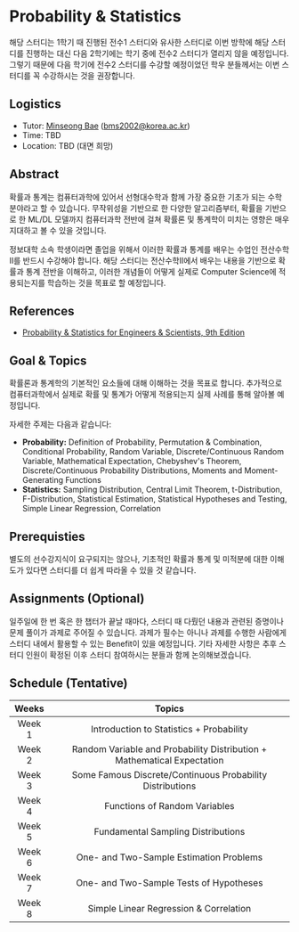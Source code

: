 # Probability & Statistics

해당 스터디는 1학기 때 진행된 전수1 스터디와 유사한 스터디로 이번 방학에 해당 스터디를 진행하는 대신 다음 2학기에는 학기 중에 전수2 스터디가 열리지 않을 예정입니다. 그렇기 때문에 다음 학기에 전수2 스터디를 수강할 예정이었던 학우 분들께서는 이번 스터디를 꼭 수강하시는 것을 권장합니다.

## Logistics
- Tutor: [Minseong Bae](https://github.com/KyleBae1017) (bms2002@korea.ac.kr)
- Time: TBD
- Location: TBD (대면 희망)

## Abstract
확률과 통계는 컴퓨터과학에 있어서 선형대수학과 함께 가장 중요한 기초가 되는 수학 분야라고 할 수 있습니다.
무작위성을 기반으로 한 다양한 알고리즘부터, 확률을 기반으로 한 ML/DL 모델까지 컴퓨터과학 전반에 걸쳐 확률론 및 통계학이 미치는 영향은 매우 지대하고 볼 수 있을 것입니다.

정보대학 소속 학생이라면 졸업을 위해서 이러한 확률과 통계를 배우는 수업인 전산수학II를 반드시 수강해야 합니다. 해당 스터디는 전산수학II에서 배우는 내용을 기반으로 확률과 통계 전반을 이해하고, 이러한 개념들이 어떻게 실제로 Computer Science에 적용되는지를 학습하는 것을 목표로 할 예정입니다.

## References
- [Probability & Statistics for Engineers & Scientists, 9th Edition](https://www.amazon.com/Probability-Statistics-Engineers-Scientists-Update/dp/0134115856)

## Goal & Topics
확률론과 통계학의 기본적인 요소들에 대해 이해하는 것을 목표로 합니다. 추가적으로 컴퓨터과학에서 실제로 확률 및 통계가 어떻게 적용되는지 실제 사례를 통해 알아볼 예정입니다.

자세한 주제는 다음과 같습니다:

- **Probability:** Definition of Probability, Permutation & Combination, Conditional Probability, Random Variable, Discrete/Continuous Random Variable, Mathematical Expectation, Chebyshev's Theorem, Discrete/Continuous Probability Distributions, Moments and Moment-Generating Functions
- **Statistics:** Sampling Distribution, Central Limit Theorem, t-Distribution, F-Distribution, Statistical Estimation, Statistical Hypotheses and Testing, Simple Linear Regression, Correlation

## Prerequisties
별도의 선수강지식이 요구되지는 않으나, 기초적인 확률과 통계 및 미적분에 대한 이해도가 있다면 스터디를 더 쉽게 따라올 수 있을 것 같습니다.

## Assignments (Optional)
일주일에 한 번 혹은 한 챕터가 끝날 때마다, 스터디 때 다뤘던 내용과 관련된 증명이나 문제 풀이가 과제로 주어질 수 있습니다. 과제가 필수는 아니나 과제를 수행한 사람에게 스터디 내에서 활용할 수 있는 Benefit이 있을 예정입니다. 기타 자세한 사항은 추후 스터디 인원이 확정된 이후 스터디 참여하시는 분들과 함께 논의해보겠습니다.

## Schedule (Tentative)
|Weeks|Topics|
|:---:|:---:|
|Week 1|Introduction to Statistics + Probability|
|Week 2|Random Variable and Probability Distribution + Mathematical Expectation|
|Week 3|Some Famous Discrete/Continuous Probability Distributions|
|Week 4|Functions of Random Variables|
|Week 5|Fundamental Sampling Distributions|
|Week 6|One- and Two-Sample Estimation Problems|
|Week 7|One- and Two-Sample Tests of Hypotheses|
|Week 8|Simple Linear Regression & Correlation|
